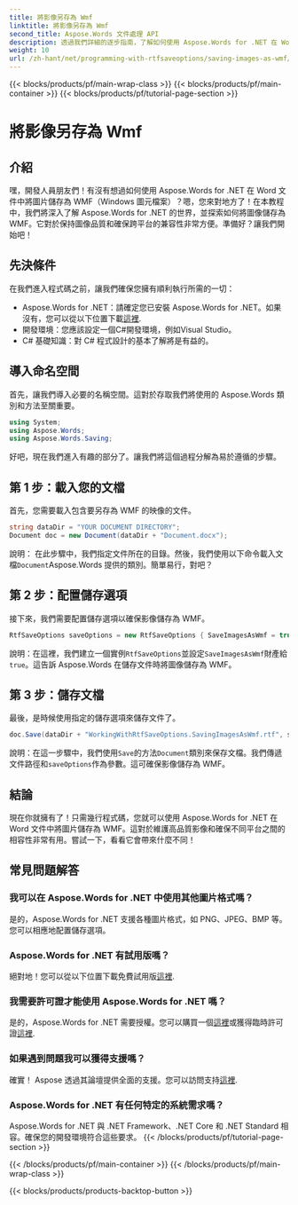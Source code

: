 ```yaml
---
title: 將影像另存為 Wmf
linktitle: 將影像另存為 Wmf
second_title: Aspose.Words 文件處理 API
description: 透過我們詳細的逐步指南，了解如何使用 Aspose.Words for .NET 在 Word 文件中將圖片儲存為 WMF。提高文件相容性和影像品質。
weight: 10
url: /zh-hant/net/programming-with-rtfsaveoptions/saving-images-as-wmf/
---
```


{{< blocks/products/pf/main-wrap-class >}}
{{< blocks/products/pf/main-container >}}
{{< blocks/products/pf/tutorial-page-section >}}

# 將影像另存為 Wmf

## 介紹

嘿，開發人員朋友們！有沒有想過如何使用 Aspose.Words for .NET 在 Word 文件中將圖片儲存為 WMF（Windows 圖元檔案）？嗯，您來對地方了！在本教程中，我們將深入了解 Aspose.Words for .NET 的世界，並探索如何將圖像儲存為 WMF。它對於保持圖像品質和確保跨平台的兼容性非常方便。準備好？讓我們開始吧！

## 先決條件

在我們進入程式碼之前，讓我們確保您擁有順利執行所需的一切：

-  Aspose.Words for .NET：請確定您已安裝 Aspose.Words for .NET。如果沒有，您可以從以下位置下載[這裡](https://releases.aspose.com/words/net/).
- 開發環境：您應該設定一個C#開發環境，例如Visual Studio。
- C# 基礎知識：對 C# 程式設計的基本了解將是有益的。

## 導入命名空間

首先，讓我們導入必要的名稱空間。這對於存取我們將使用的 Aspose.Words 類別和方法至關重要。

```csharp
using System;
using Aspose.Words;
using Aspose.Words.Saving;
```

好吧，現在我們進入有趣的部分了。讓我們將這個過程分解為易於遵循的步驟。

## 第 1 步：載入您的文檔

首先，您需要載入包含要另存為 WMF 的映像的文件。 

```csharp
string dataDir = "YOUR DOCUMENT DIRECTORY";
Document doc = new Document(dataDir + "Document.docx");
```

說明： 在此步驟中，我們指定文件所在的目錄。然後，我們使用以下命令載入文檔`Document`Aspose.Words 提供的類別。簡單易行，對吧？

## 第 2 步：配置儲存選項

接下來，我們需要配置儲存選項以確保影像儲存為 WMF。

```csharp
RtfSaveOptions saveOptions = new RtfSaveOptions { SaveImagesAsWmf = true };
```

說明：在這裡，我們建立一個實例`RtfSaveOptions`並設定`SaveImagesAsWmf`財產給`true`。這告訴 Aspose.Words 在儲存文件時將圖像儲存為 WMF。

## 第 3 步：儲存文檔

最後，是時候使用指定的儲存選項來儲存文件了。

```csharp
doc.Save(dataDir + "WorkingWithRtfSaveOptions.SavingImagesAsWmf.rtf", saveOptions);
```

說明：在這一步驟中，我們使用`Save`的方法`Document`類別來保存文檔。我們傳遞文件路徑和`saveOptions`作為參數。這可確保影像儲存為 WMF。

## 結論

現在你就擁有了！只需幾行程式碼，您就可以使用 Aspose.Words for .NET 在 Word 文件中將圖片儲存為 WMF。這對於維護高品質影像和確保不同平台之間的相容性非常有用。嘗試一下，看看它會帶來什麼不同！

## 常見問題解答

### 我可以在 Aspose.Words for .NET 中使用其他圖片格式嗎？
是的，Aspose.Words for .NET 支援各種圖片格式，如 PNG、JPEG、BMP 等。您可以相應地配置儲存選項。

### Aspose.Words for .NET 有試用版嗎？
絕對地！您可以從以下位置下載免費試用版[這裡](https://releases.aspose.com/).

### 我需要許可證才能使用 Aspose.Words for .NET 嗎？
是的，Aspose.Words for .NET 需要授權。您可以購買一個[這裡](https://purchase.aspose.com/buy)或獲得臨時許可證[這裡](https://purchase.aspose.com/temporary-license/).

### 如果遇到問題我可以獲得支援嗎？
確實！ Aspose 透過其論壇提供全面的支援。您可以訪問支持[這裡](https://forum.aspose.com/c/words/8).

### Aspose.Words for .NET 有任何特定的系統需求嗎？
Aspose.Words for .NET 與 .NET Framework、.NET Core 和 .NET Standard 相容。確保您的開發環境符合這些要求。
{{< /blocks/products/pf/tutorial-page-section >}}

{{< /blocks/products/pf/main-container >}}
{{< /blocks/products/pf/main-wrap-class >}}

{{< blocks/products/products-backtop-button >}}
